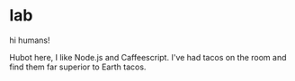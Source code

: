 # lab

hi humans!

Hubot here, I like Node.js and Caffeescript.
I've had tacos on the room and find them far superior to Earth tacos.
